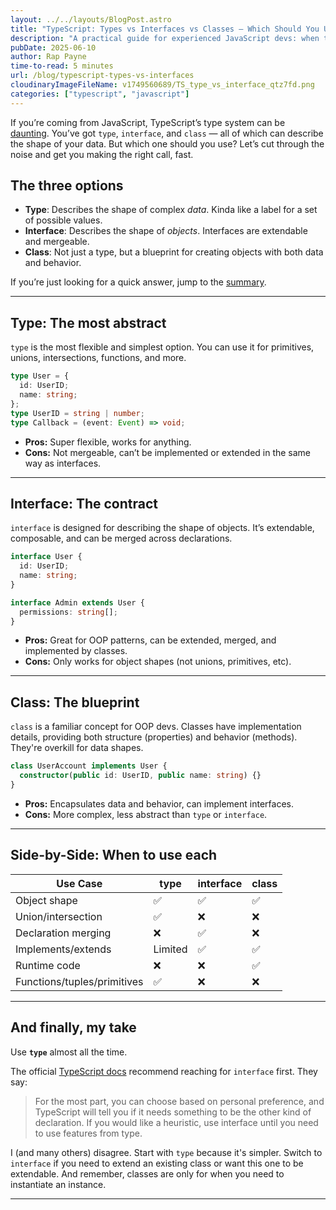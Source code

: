 ```yaml
---
layout: ../../layouts/BlogPost.astro
title: "TypeScript: Types vs Interfaces vs Classes – Which Should You Use?"
description: "A practical guide for experienced JavaScript devs: when to use a TypeScript type, interface, or class. Includes a handy flowchart."
pubDate: 2025-06-10
author: Rap Payne
time-to-read: 5 minutes
url: /blog/typescript-types-vs-interfaces
cloudinaryImageFileName: v1749560689/TS_type_vs_interface_qtz7fd.png
categories: ["typescript", "javascript"]
---
```


If you’re coming from JavaScript, TypeScript’s type system can be <a href="[URL](https://thedecisionlab.com/reference-guide/economics/the-paradox-of-choice)" target="_blank" rel="noopener noreferrer">daunting</a>. You’ve got `type`, `interface`, and `class` — all of which can describe the shape of your data. But which one should you use? Let’s cut through the noise and get you making the right call, fast.

## The three options

- **Type**: Describes the shape of complex _data_. Kinda like a label for a set of possible values.
- **Interface**: Describes the shape of _objects_. Interfaces are extendable and mergeable.
- **Class**: Not just a type, but a blueprint for creating objects with both data and behavior.

If you’re just looking for a quick answer, jump to the [summary](#and-finally-my-take).

---

## Type: The most abstract

`type` is the most flexible and simplest option. You can use it for primitives, unions, intersections, functions, and more.

```typescript
type User = {
  id: UserID;
  name: string;
};
type UserID = string | number;
type Callback = (event: Event) => void;
```

- **Pros:** Super flexible, works for anything.
- **Cons:** Not mergeable, can’t be implemented or extended in the same way as interfaces.

---

## Interface: The contract

`interface` is designed for describing the shape of objects. It’s extendable, composable, and can be merged across declarations.

```typescript
interface User {
  id: UserID;
  name: string;
}

interface Admin extends User {
  permissions: string[];
}
```

- **Pros:** Great for OOP patterns, can be extended, merged, and implemented by classes.
- **Cons:** Only works for object shapes (not unions, primitives, etc).

---

## Class: The blueprint

`class` is a familiar concept for OOP devs. Classes have implementation details, providing both structure (properties) and behavior (methods). They're overkill for data shapes.

```typescript
class UserAccount implements User {
  constructor(public id: UserID, public name: string) {}
}
```

- **Pros:** Encapsulates data and behavior, can implement interfaces.
- **Cons:** More complex, less abstract than `type` or `interface`.

---

## Side-by-Side: When to use each

| Use Case                  | type           | interface      | class         |
|---------------------------|----------------|----------------|---------------|
| Object shape              | ✅             | ✅             | ✅            |
| Union/intersection        | ✅             | ❌             | ❌            |
| Declaration merging       | ❌             | ✅             | ❌            |
| Implements/extends        | Limited        | ✅             | ✅            |
| Runtime code              | ❌             | ❌             | ✅            |
| Functions/tuples/primitives| ✅            | ❌             | ❌            |

---

## And finally, my take

Use **`type`** almost all the time. 

The official <a href="https://www.typescriptlang.org/docs/handbook/2/everyday-types.html#differences-between-type-aliases-and-interfaces" target="_blank" rel="noopener noreferrer">TypeScript docs</a> recommend reaching for `interface` first. They say:
> For the most part, you can choose based on personal preference, and TypeScript will tell you if it needs something to be the other kind of declaration. If you would like a heuristic, use interface until you need to use features from type.

I (and many others) disagree. Start with `type` because it's simpler. Switch to `interface` if you need to extend an existing class or want this one to be extendable. And remember, classes are only for when you need to instantiate an instance.

---
